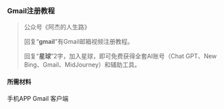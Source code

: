 ### Gmail注册教程

> 公众号《阿杰的人生路》
>
> 回复“**gmail**”有Gmail邮箱视频注册教程。
>
> 回复“**星球**”2字，加入星球，即可免费获得全套AI账号（Chat GPT、New Bing、Gmail、MidJourney）和辅助工具。

#### 所需材料

手机APP Gmail 客户端

